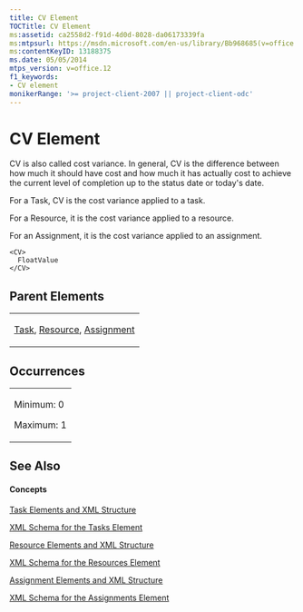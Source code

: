 ```yaml
---
title: CV Element
TOCTitle: CV Element
ms:assetid: ca2558d2-f91d-4d0d-8028-da06173339fa
ms:mtpsurl: https://msdn.microsoft.com/en-us/library/Bb968685(v=office.12)
ms:contentKeyID: 13188375
ms.date: 05/05/2014
mtps_version: v=office.12
f1_keywords:
- CV element
monikerRange: '>= project-client-2007 || project-client-odc'
---
```


# CV Element




CV is also called cost variance. In general, CV is the difference between how much it should have cost and how much it has actually cost to achieve the current level of completion up to the status date or today's date.

For a Task, CV is the cost variance applied to a task.

For a Resource, it is the cost variance applied to a resource.

For an Assignment, it is the cost variance applied to an assignment.

    <CV>
      FloatValue
    </CV>

## Parent Elements

<table>
<colgroup>
<col style="width: 100%" />
</colgroup>
<tbody>
<tr class="odd">
<td><p><a href="bb968487(v=office.12).md">Task</a>, <a href="bb968715(v=office.12).md">Resource</a>, <a href="bb968611(v=office.12).md">Assignment</a></p></td>
</tr>
</tbody>
</table>

## Occurrences

<table>
<colgroup>
<col style="width: 100%" />
</colgroup>
<tbody>
<tr class="odd">
<td><p>Minimum: 0</p>
<p>Maximum: 1</p></td>
</tr>
</tbody>
</table>

## See Also

#### Concepts

[Task Elements and XML Structure](task-elements-and-xml-structure.md)

[XML Schema for the Tasks Element](xml-schema-for-the-tasks-element.md)

[Resource Elements and XML Structure](resource-elements-and-xml-structure.md)

[XML Schema for the Resources Element](xml-schema-for-the-resources-element.md)

[Assignment Elements and XML Structure](assignment-elements-and-xml-structure.md)

[XML Schema for the Assignments Element](xml-schema-for-the-assignments-element.md)

